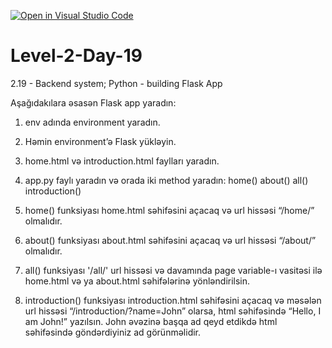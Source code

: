 [![Open in Visual Studio Code](https://classroom.github.com/assets/open-in-vscode-718a45dd9cf7e7f842a935f5ebbe5719a5e09af4491e668f4dbf3b35d5cca122.svg)](https://classroom.github.com/online_ide?assignment_repo_id=11308949&assignment_repo_type=AssignmentRepo)
# Level-2-Day-19
2.19 - Backend system; Python - building Flask App


Aşağıdakılara əsasən Flask app yaradın:
1.	env adında environment yaradın.

2.	Həmin environment’ə Flask yükləyin.
3.	home.html və introduction.html faylları yaradın.
4.	app.py faylı yaradın və orada iki method yaradın: home() about() all() introduction()
5.	home() funksiyası home.html səhifəsini açacaq və url hissəsi “/home/” olmalıdır.
6.  about() funksiyası about.html səhifəsini açacaq və url hissəsi “/about/” olmalıdır.
7.  all() funksiyası '/all/' url hissəsi və davamında page variable-ı vasitəsi ilə home.html və ya about.html səhifələrinə yönləndirilsin.
8.	introduction() funksiyası introduction.html səhifəsini açacaq və məsələn url hissəsi “/introduction/?name=John” olarsa, html səhifəsində “Hello, I am John!” yazılsın. John əvəzinə başqa ad qeyd etdikdə html səhifəsində göndərdiyiniz ad görünməlidir. 

